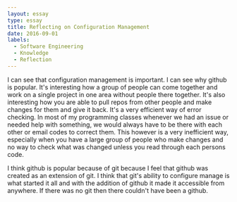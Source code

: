 ```yaml
---
layout: essay
type: essay
title: Reflecting on Configuration Management
date: 2016-09-01
labels:
  - Software Engineering
  - Knowledge
  - Reflection
---
```

I can see that configuration management is important. I can see why github is popular. It's interesting how a group of people can come together and work on a 
single project in one area without people there together. It's also interesting how you are able to pull repos from other people and make changes for them and give
it back. It's a very efficient way of error checking. In most of my programming classes whenever we had an issue or needed help with something, we would always have to 
be there with each other or email codes to correct them. This however is a very inefficient way, especially when you have a large group of people who make changes and no
way to check what was changed unless you read through each persons code.

I think github is popular because of git because I feel that github was created as an extension of git. I think that git's ability to configure manage is what started it
all and with the addition of github it made it accessible from anywhere. If there was no git then there couldn't have been a github.